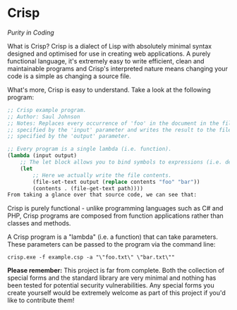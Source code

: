 # Crisp
_Purity in Coding_

What is Crisp?
Crisp is a dialect of Lisp with absolutely minimal syntax designed and optimised for use in creating web applications. A purely functional language, it's extremely easy to write efficient, clean and maintainable programs and Crisp's interpreted nature means changing your code is a simple as changing a source file.

What's more, Crisp is easy to understand. Take a look at the following program:

```lisp
;; Crisp example program.
;; Author: Saul Johnson
;; Notes: Replaces every occurrence of 'foo' in the document in the file 
;; specified by the 'input' parameter and writes the result to the file 
;; specified by the 'output' parameter.

;; Every program is a single lambda (i.e. function).
(lambda (input output) 
	;; The let block allows you to bind symbols to expressions (i.e. declare variables).
	(let 
		;; Here we actually write the file contents.
		(file-set-text output (replace contents "foo" "bar")) 
		(contents . (file-get-text path))))
From taking a glance over that source code, we can see that:
```

Crisp is purely functional - unlike programming languages such as C# and PHP, Crisp programs are composed from function applications rather than classes and methods.

A Crisp program is a "lambda" (i.e. a function) that can take parameters. These parameters can be passed to the program via the command line: 

```
crisp.exe -f example.csp -a "\"foo.txt\" \"bar.txt\""
```

**Please remember:** This project is far from complete. Both the collection of special forms and the standard library are very minimal and nothing has been tested for potential security vulnerabilities. Any special forms you create yourself would be extremely welcome as part of this project if you'd like to contribute them!
